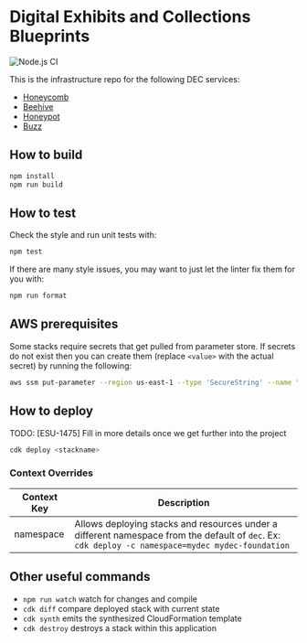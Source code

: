 # Digital Exhibits and Collections Blueprints

![Node.js CI](https://github.com/ndlib/dec-blueprints/workflows/Node.js%20CI/badge.svg)

This is the infrastructure repo for the following DEC services:

- [Honeycomb](https://github.com/ndlib/honeycomb)
- [Beehive](https://github.com/ndlib/beehive)
- [Honeypot](https://github.com/ndlib/honeypot)
- [Buzz](https://github.com/ndlib/buzz)

## How to build

```sh
npm install
npm run build
```

## How to test

Check the style and run unit tests with:

```sh
npm test
```

If there are many style issues, you may want to just let the linter fix them for you with:

```sh
npm run format
```
## AWS prerequisites

Some stacks require secrets that get pulled from parameter store. If secrets do not exist then you can create them (replace `<value>` with the actual secret) by running the following:

```sh
aws ssm put-parameter --region us-east-1 --type 'SecureString' --name "/all/honeypot/secret_key_base" --value '<value>'
```

## How to deploy

TODO: [ESU-1475] Fill in more details once we get further into the project

```sh
cdk deploy <stackname>
```

### Context Overrides

| Context Key | Description |
| ----------- | ------------|
| namespace   | Allows deploying stacks and resources under a different namespace from the default of `dec`. Ex: `cdk deploy -c namespace=mydec mydec-foundation` |

## Other useful commands

- `npm run watch` watch for changes and compile
- `cdk diff` compare deployed stack with current state
- `cdk synth` emits the synthesized CloudFormation template
- `cdk destroy` destroys a stack within this application
